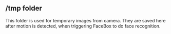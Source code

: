 ## /tmp folder

This folder is used for temporary images from camera.
They are saved here after motion is detected, when triggering FaceBox to do face recognition.
